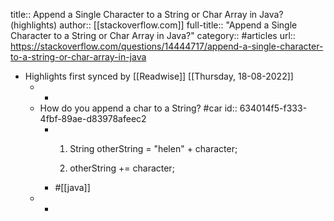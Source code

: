 title:: Append a Single Character to a String or Char Array in Java? (highlights)
author:: [[stackoverflow.com]]
full-title:: "Append a Single Character to a String or Char Array in Java?"
category:: #articles
url:: https://stackoverflow.com/questions/14444717/append-a-single-character-to-a-string-or-char-array-in-java

- Highlights first synced by [[Readwise]] [[Thursday, 18-08-2022]]
	- -
	- How do you append a char to a String? #car
	  id:: 634014f5-f333-4fbf-89ae-d83978afeec2
		- 1. String otherString = "helen" + character;
		  
		  2. otherString +=  character;
		- #[[java]]
	- -